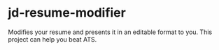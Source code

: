 # jd-resume-modifier
Modifies your resume and presents it in an editable format to you. This project can help you beat ATS. 

